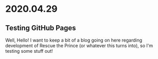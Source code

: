 # 2020.04.29
## Testing GitHub Pages

Well, Hello! I want to keep a bit of a blog going on here regarding development of Rescue the Prince (or whatever this turns into), so I'm testing some stuff out!

